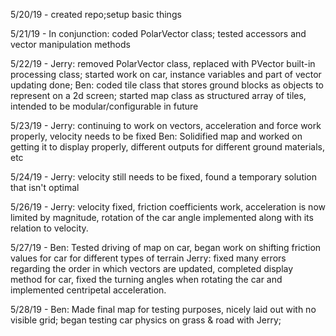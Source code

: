5/20/19 - created repo;setup basic things

5/21/19 - In conjunction: coded PolarVector class; tested accessors and vector manipulation methods

5/22/19 - Jerry: removed PolarVector class, replaced with PVector built-in processing class; started work on car, instance variables and part of vector updating done; 
Ben: coded tile class that stores ground blocks as objects to represent on a 2d screen; started map class as structured array of tiles, intended to be modular/configurable in future

5/23/19 - Jerry: continuing to work on vectors, acceleration and force work properly, velocity needs to be fixed
Ben: Solidified map and worked on getting it to display properly, different outputs for different ground materials, etc

5/24/19 - Jerry: velocity still needs to be fixed, found a temporary solution that isn't optimal

5/26/19 - Jerry: velocity fixed, friction coefficients work, acceleration is now limited by magnitude, rotation of the car angle implemented along with its relation to velocity.

5/27/19 - Ben: Tested driving of map on car, began work on shifting friction values for car for different types of terrain
Jerry: fixed many errors regarding the order in which vectors are updated, completed display method for car, fixed the turning angles when rotating the car and implemented centripetal acceleration.

5/28/19 - Ben: Made final map for testing purposes, nicely laid out with no visible grid; began testing car physics on grass & road with Jerry;
